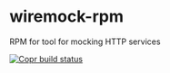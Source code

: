 # wiremock-rpm
RPM for tool for mocking HTTP services

[![Copr build status](https://copr.fedorainfracloud.org/coprs/antonpatsev/wiremock-rpm/package/wiremock/status_image/last_build.png)](https://copr.fedorainfracloud.org/coprs/antonpatsev/wiremock-rpm/package/wiremock/)

